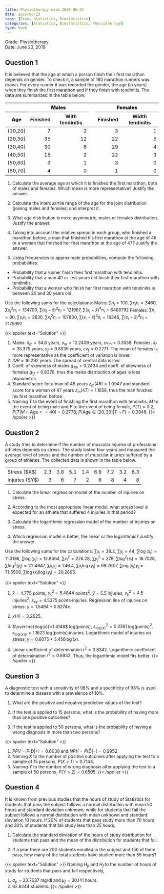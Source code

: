 ```yaml
---
title: Physiotherapy exam 2016-06-23
date: 2016-06-23
tags: [Exam, Statistics, Biostatistics]
categories: [Statistics, Biostatistics, Physiotherapy]
type: book
---
```


Grade: Physiotherapy  
Date: June 23, 2016

## Question 1

It is believed that the age at which a person finish their first marathon depends on gender. 
To check it, a sample of 180 marathon runners was drawn. 
For every runner it was recorded the gender, the age (in years) when they finish the first marathon and if they finish with tendinitis. 
The data are summarized in the table below. 


<table class='data_table' style='border-collapse: collapse; margin-top: 1em; margin-bottom: 1em;' >
<thead>
<tr>
<th style='border-top: 2px solid grey;'></th>
<th colspan='2' style='font-weight: 900; border-bottom: 1px solid grey; border-top: 2px solid grey; text-align: center;'>Males</th><th style='border-top: 2px solid grey;; border-bottom: hidden;'>&nbsp;</th>
<th colspan='2' style='font-weight: 900; border-bottom: 1px solid grey; border-top: 2px solid grey; text-align: center;'>Females</th>
</tr>
<tr>
<th style='font-weight: 900; border-bottom: 1px solid grey; text-align: center;'>Age</th>
<th style='border-bottom: 1px solid grey; text-align: center;'>Finished</th>
<th style='border-bottom: 1px solid grey; text-align: center;'>With tendinitis</th>
<th style='border-bottom: 1px solid grey;' colspan='1'>&nbsp;</th>
<th style='border-bottom: 1px solid grey; text-align: center;'>Finished</th>
<th style='border-bottom: 1px solid grey; text-align: center;'>Width tendinitis</th>
</tr>
</thead>
<tbody>
<tr>
<td style='text-align: left;'>(10,20]</td>
<td style='text-align: right;'>7</td>
<td style='text-align: right;'>2</td>
<td style='' colspan='1'>&nbsp;</td>
<td style='text-align: right;'>3</td>
<td style='text-align: right;'>1</td>
</tr>
<tr>
<td style='text-align: left;'>(20,30]</td>
<td style='text-align: right;'>35</td>
<td style='text-align: right;'>12</td>
<td style='' colspan='1'>&nbsp;</td>
<td style='text-align: right;'>22</td>
<td style='text-align: right;'>5</td>
</tr>
<tr>
<td style='text-align: left;'>(30,40]</td>
<td style='text-align: right;'>30</td>
<td style='text-align: right;'>6</td>
<td style='' colspan='1'>&nbsp;</td>
<td style='text-align: right;'>29</td>
<td style='text-align: right;'>4</td>
</tr>
<tr>
<td style='text-align: left;'>(40,50]</td>
<td style='text-align: right;'>15</td>
<td style='text-align: right;'>2</td>
<td style='' colspan='1'>&nbsp;</td>
<td style='text-align: right;'>22</td>
<td style='text-align: right;'>3</td>
</tr>
<tr>
<td style='text-align: left;'>(50,60]</td>
<td style='text-align: right;'>9</td>
<td style='text-align: right;'>1</td>
<td style='' colspan='1'>&nbsp;</td>
<td style='text-align: right;'>3</td>
<td style='text-align: right;'>0</td>
</tr>
<tr>
<td style='border-bottom: 2px solid grey; text-align: left;'>(60,70]</td>
<td style='border-bottom: 2px solid grey; text-align: right;'>4</td>
<td style='border-bottom: 2px solid grey; text-align: right;'>0</td>
<td style='border-bottom: 2px solid grey;' colspan='1'>&nbsp;</td>
<td style='border-bottom: 2px solid grey; text-align: right;'>1</td>
<td style='border-bottom: 2px solid grey; text-align: right;'>0</td>
</tr>
</tbody>
</table>

1. Calculate the average age at which it is finished the first marathon, both of males and females. Which mean is more representative? Justify the answer. 

2. Calculate the interquartile range of the age for the joint distribution (joining males and females) and interpret it. 

3. What age distribution is more asymmetric, males or females distribution. Justify the answer.

4. Taking into account the relative spread in each group, who finished a marathon before, a man that finished his first marathon at the age of 48 or a woman that finished her first marathon at the age of 47? Justify the answer.

5. Using frequencies to approximate probabilities, compute the following probabilities:

  - Probability that a runner finish their first marathon with tendinitis.
  - Probability that a man 40 or less years old finish their first marathon with tendinitis. 
  - Probability that a woman who finish her first marathon with tendinitis is between 20 and 30 years old. 

Use the following sums for the calculations:
Males: $\sum n_i  = 100$, $\sum x_i n_i = 3460$, $\sum x_i^2 n_i= 134700$, $\sum(x_i-\bar x)^3 n_i =121987$, $\sum(x_i-\bar x)^4 n_i =6480792$
Females: $\sum n_i  = 80$, $\sum x_i n_i = 2830$, $\sum x_i^2 n_i= 107800$, $\sum(x_i-\bar x)^3 n_i =18346$, $\sum(x_i-\bar x)^4 n_i =2175992$


{{< spoiler text="Solution" >}}
1. Males: $\bar x_m = 34.6$ years, $s_m=12.2409$ years, $cv_m=0.3538$. 
Females: $\bar x_f = 35.375$ years, $s_f=9.8035$ years, $cv_f=0.2771$. 
The mean of females is more representative as the coefficient of variation is lower. 
2. $IQR=16.292$ years. The spread of central data is low. 
3. Coeff. of skewness of males $g_{1m}=0.2434$ and coeff. of skewness of females $g_{1f}=0.8378$, thus the males distribution of ages is less asymmetric. 
4. Standard score for a man of 48 years $z_m(48)=1.0947$ and standard score for a woman of 47 years $z_m(47)=1.1858$, thus the man finished his first marathon before. 
5. Naming $T$ to the event of finishing the first marathon with tendinitis, $M$ to the event of being male and $F$ to the event of being female, $P(T)=0.2$, $P(T|M\cap \mbox{Age}<=40) = 0.2778$, $P(\mbox{Age}\in (20,30]|T\cap F) = 0.3846$.
{{< /spoiler >}}

## Question 2 
A study tries to determine if the number of muscular injuries of professional athletes depends on stress. 
The study lasted four years and measured the average level of stress and the number of muscular injuries suffered by a group of athletes.
The collected data is shown in the table below. 

<table class='data_table' style='border-collapse: collapse; margin-top: 1em; margin-bottom: 1em;' >
<tbody>
<tr style='border-top: 2px solid grey;'>
<td style='border-top: 2px solid grey; text-align: left;'>Stress ($X$)</td>
<td style='border-top: 2px solid grey; text-align: right;'>2.3</td>
<td style='border-top: 2px solid grey; text-align: right;'>3.8</td>
<td style='border-top: 2px solid grey; text-align: right;'>5.1</td>
<td style='border-top: 2px solid grey; text-align: right;'>1.4</td>
<td style='border-top: 2px solid grey; text-align: right;'>6.9</td>
<td style='border-top: 2px solid grey; text-align: right;'>7.2</td>
<td style='border-top: 2px solid grey; text-align: right;'>3.2</td>
<td style='border-top: 2px solid grey; text-align: right;'>8.3</td>
</tr>
<tr>
<td style='border-bottom: 2px solid grey; text-align: left;'>Injuries ($Y$)</td>
<td style='border-bottom: 2px solid grey; text-align: right;'>3</td>
<td style='border-bottom: 2px solid grey; text-align: right;'>6</td>
<td style='border-bottom: 2px solid grey; text-align: right;'>7</td>
<td style='border-bottom: 2px solid grey; text-align: right;'>2</td>
<td style='border-bottom: 2px solid grey; text-align: right;'>6</td>
<td style='border-bottom: 2px solid grey; text-align: right;'>8</td>
<td style='border-bottom: 2px solid grey; text-align: right;'>4</td>
<td style='border-bottom: 2px solid grey; text-align: right;'>8</td>
</tr>
</tbody>
</table>


1. Calculate the linear regression model of the number of injuries on stress.

2. According to the most appropriate linear model, what stress level is expected for an athlete that suffered 4 injuries in that period?

3. Calculate the logarithmic regression model of the number of injuries on stress. 

4. Which regression model is better, the linear or the logarithmic? Justify the answer.

Use the following sums for the calculations: $\sum x_i = 38.2$, $\sum y_j=44$, $\sum \log(x_i)=11.3186$, $\sum \log(y_j)=12.8664$, $\sum x_i^2 = 226.28$, $\sum y_j^2=278$, $\sum \log^2(x_i)=18.7028$, $\sum \log^2(y_j)=22.4647$, $\sum x_iy_j = 246.4$, $\sum x_i\log(y_j)=69.2607$, $\sum \log(x_i)y_j=71.5508$, $\sum \log(x_i)\log(y_j)=20.2895$.

{{< spoiler text="Solution" >}}

1. $\bar x=4.775$ points, $s_x^2=5.4844$ points$^2$. 
$\bar y=5.5$ injuries, $s_y^2=4.5$ injuries$^2$. 
$s_{xy}=4.5375$ points$\cdot$injuries. 
Regression line of injuries on stress: $y=1.5494 + 0.8274x$. 

2. $x(4)=3.2625$. 

2. $\overline{\log(x)}=1.4148$ log(points), $s_{\log(x)}^2=0.3361$ log(points)$^2$. 
$s_{\log(x)y}=1.1623$ log(points)$\cdot$injuries. 
Logartihmic model of injuries on stress: $y=0.6075 + 3.458\log(x)$. 
4. Linear coefficient of determination $r^2=0.8342$. 
Logarithmic coefficient of determination $r^2=0.8932$. 
Thus, the logarithmic model fits better.
{{< /spoiler >}}


## Question 3


A diagnostic test with a sensitivity of 96% and a specificity of 93% is used to determine a disease with a prevalence of 10%.

1. What are the positive and negative predictive values of the test?

2. If the test is applied to 15 persons, what is the probability of having more than one positive outcomes?

3. If the test is applied to 50 persons, what is the probability of having a wrong diagnosis in more than two persons?

{{< spoiler text="Solution" >}}
1. $PPV = P(D\vert +) = 0.6038$ and $NPV=P(\bar D\vert -)=0.9952$. 
2. Naming $X$ to the number of positive outcomes after applying the test to a sample of 15 persons, $P(X>1)=0.7144$. 
3. Naming $Y$ to the number of wrong diagnosis after applying the test to a sample of 50 persons, $P(Y>2)=0.6505$.
{{< /spoiler >}}


## Question 4


It is known from previous studies that the hours of study of Statistics for students that pass the subject follows a normal distribution with mean 50 hours and standard deviation unknown; while for students that fail the subject follows a normal distribution with mean unknown and standard deviation 10 hours. If 20% of students that pass study more than 70 hours and 30% of students that fail study less than 25 hours,

1. Calculate the standard deviation of the hours of study distribution for students that pass and the mean of the distribution for students that fail.

2. If a year there are 200 students enrolled in the subject and 150 of them pass, how many of the total students have studied more than 55 hours?

{{< spoiler text="Solution" >}}
Naming $H_p$ and $H_f$ to the number of hours of study for students thar pass and fail respectively, 
1. $\sigma_p=23.7637$ mg/dl and $\mu_f=30.141$ hours. 
2. $62.8244$ students. 
{{< /spoiler >}}

